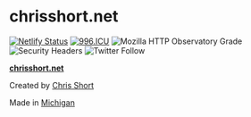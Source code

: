 # chrisshort.net

[![Netlify Status](https://api.netlify.com/api/v1/badges/18041430-d7ea-497d-b4d7-3b212d12502a/deploy-status)](https://app.netlify.com/sites/chrisshort/deploys)
[![996.ICU](https://img.shields.io/badge/link-996.icu-red.svg)](https://996.icu)
![Mozilla HTTP Observatory Grade](https://img.shields.io/mozilla-observatory/grade-score/chrisshort.net?publish)
![Security Headers](https://img.shields.io/security-headers?url=https%3A%2F%2Fchrisshort.net)
![Twitter Follow](https://img.shields.io/twitter/follow/ChrisShort?style=social)

[**chrisshort.net**](https://chrisshort.net)

Created by [Chris Short](https://chrisshort.net/)

Made in [Michigan](https://www.michigan.org/)
